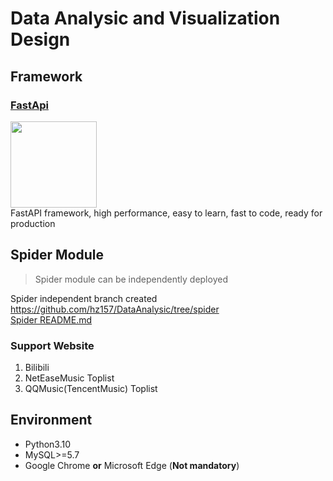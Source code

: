 # Data Analysic and Visualization Design

## Framework
### [FastApi](https://fastapi.tiangolo.com/)
<img src="https://fastapi.tiangolo.com/img/logo-margin/logo-teal.png" width="138">
<br> FastAPI framework, high performance, easy to learn, fast to code, ready for production


## Spider Module 
> Spider module can be independently deployed

Spider independent branch created https://github.com/hz157/DataAnalysic/tree/spider
<br>
[Spider README.md](api/spider/README.md)
### Support Website
1. Bilibili
2. NetEaseMusic Toplist
3. QQMusic(TencentMusic) Toplist

## Environment
- Python3.10
- MySQL>=5.7
- Google Chrome **or** Microsoft Edge (**Not mandatory**)



